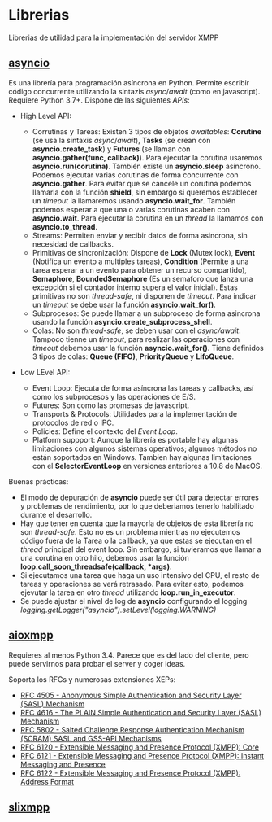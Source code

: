 # Librerias

Librerias de utilidad para la implementación del servidor XMPP

## [asyncio](https://docs.python.org/3/library/asyncio.html)

Es una librería para programación asíncrona en Python. Permite escribir código concurrente utilizando la sintazis _async_/_await_ (como en javascript). Requiere Python 3.7+. Dispone de las siguientes _APIs_:

* High Level API:
    * Corrutinas y Tareas: Existen 3 tipos de objetos _awaitables_: **Corutine** (se usa la sintaxis _async_/_await_), **Tasks** (se crean con **asyncio.create_task**) y **Futures** (se llaman con **asyncio.gather(func, callback)**). Para ejecutar la corutina usaremos **asyncio.run(corutina)**. También existe un **asyncio.sleep** asíncrono. Podemos ejecutar varias corutinas de forma concurrente con **asyncio.gather**. Para evitar que se cancele un corutina podemos llamarla con la función **shield**, sin embargo si queremos establecer un _timeout_ la llamaremos usando **asyncio.wait_for**. También podemos esperar a que una o varias corutinas acaben con **asyncio.wait**. Para ejecutar la corutina en un _thread_ la llamamos con **asyncio.to_thread**.
    * Streams: Permiten enviar y recibir datos de forma asincrona, sin necesidad de callbacks.
    * Primitivas de sincronización: Dispone de **Lock** (Mutex lock), **Event** (Notifica un evento a multiples tareas), **Condition** (Permite a una tarea esperar a un evento para obtener un recurso compartido), **Semaphore**, **BoundedSemaphore** (Es un semaforo que lanza una excepción si el contador interno supera el valor inicial). Estas primitivas no son _thread-safe_, ni disponen de _timeout_. Para indicar un _timeout_ se debe usar la función **asyncio.wait_for()**.
    * Subprocesos: Se puede llamar a un subproceso de forma asincrona usando la función **asyncio.create_subprocess_shell**.
    * Colas: No son _thread-safe_, se deben usar con el _async/await_. Tampoco tienne un _timeout_, para realizar las operaciones con _timeout_ debemos usar la función **asyncio.wait_for()**. Tiene definidos 3 tipos de colas: **Queue (FIFO)**, **PriorityQueue** y **LifoQueue**.

* Low LEvel API:
    * Event Loop: Ejecuta de forma asíncrona las tareas y callbacks, así como los subprocesos y las operaciones de E/S.
    * Futures: Son como las promesas de javascript.
    * Transports & Protocols: Utilidades para la implementación de protocolos de red o IPC.
    * Policies: Define el contexto del _Event Loop_.
    * Platform suppport: Aunque la librería es portable hay algunas limitaciones con algunos sistemas operativos; algunos métodos no están soportados en Windows. Tambien hay algunas limitaciones con el **SelectorEventLoop** en versiones anteriores a 10.8 de MacOS.

Buenas prácticas:
* El modo de depuración de **asyncio** puede ser útil para detectar errores y problemas de rendimiento, por lo que deberiamos tenerlo habilitado durante el desarrollo. 
* Hay que tener en cuenta que la mayoría de objetos de esta librería no son _thread-safe_. Esto no es un problema mientras no ejecutemos código fuera de la Tarea o la callback, ya que estas se ejecutan en el _thread_ principal del event loop. Sin embargo, si tuvieramos que llamar a una corutina en otro hilo, debemos usar la función **loop.call_soon_threadsafe(callback, *args)**.
* Si ejecutamos una tarea que haga un uso intensivo del CPU, el resto de tareas y operaciones se verá retrasado. Para evitar esto, podemos ejevutar la tarea en otro _thread_ utilizando **loop.run_in_executor**.
* Se puede ajustar el nivel de log de **asyncio** configurando el logging _logging.getLogger("asyncio").setLevel(logging.WARNING)_

## [aioxmpp](https://pypi.org/project/aioxmpp/)

Requieres al menos Python 3.4. Parece que es del lado del cliente, pero puede servirnos para probar el server y coger ideas.

Soporta los RFCs y numerosas extensiones XEPs:
* [RFC 4505 - Anonymous Simple Authentication and Security Layer (SASL) Mechanism](https://tools.ietf.org/html/rfc4505.html)
* [RFC 4616 - The PLAIN Simple Authentication and Security Layer (SASL) Mechanism](https://tools.ietf.org/html/rfc4616.html)
* [RFC 5802 - Salted Challenge Response Authentication Mechanism (SCRAM) SASL and GSS-API Mechanisms](https://tools.ietf.org/html/rfc5802.html)
* [RFC 6120 - Extensible Messaging and Presence Protocol (XMPP): Core](https://tools.ietf.org/html/rfc6120.html)
* [RFC 6121 - Extensible Messaging and Presence Protocol (XMPP): Instant Messaging and Presence](https://tools.ietf.org/html/rfc6121.html)
* [RFC 6122 - Extensible Messaging and Presence Protocol (XMPP): Address Format](https://tools.ietf.org/html/rfc6122.html)

## [slixmpp](https://pypi.org/project/slixmpp/)

